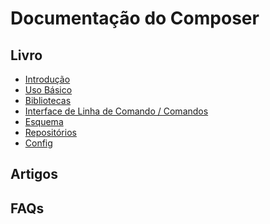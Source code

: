 # Documentação do Composer

## Livro

* [Introdução][intro]
* [Uso Básico][basic-usage]
* [Bibliotecas][lib]
* [Interface de Linha de Comando / Comandos][cli]
* [Esquema][schema]
* [Repositórios][repos]
* [Config][conf]

## Artigos

## FAQs

[basic-usage]: uso-basico.md
[intro]: introducao.md
[lib]: bibliotecas.md
[cli]: cli.md
[schema]: esquema.md
[repos]: repositorios.md
[conf]: config.md
